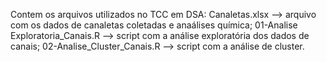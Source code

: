 Contem os arquivos utilizados no TCC em DSA: 
Canaletas.xlsx --> arquivo com os dados de canaletas coletadas e anaálises química;
01-Analise Exploratoria_Canais.R --> script com a análise exploratória dos dados de canais;
02-Analise_Cluster_Canais.R --> script com a análise de cluster.
